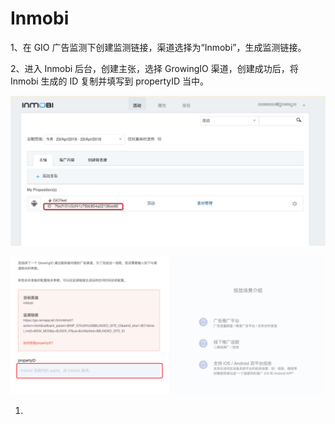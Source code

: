 # Inmobi

1、在 GIO 广告监测下创建监测链接，渠道选择为“Inmobi”，生成监测链接。

2、进入 Inmobi 后台，创建主张，选择 GrowingIO 渠道，创建成功后，将 Inmobi 生成的 ID 复制并填写到 propertyID 当中。

![](../../.gitbook/assets/a6439143-82db-467e-a66f-7da32f17746d.png)

![](../../.gitbook/assets/image%20%28139%29.png)

1.   ​​



   ​​


